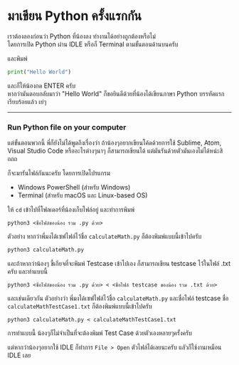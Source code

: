 # มาเขียน Python ครั้งแรกกัน
เราต้องลองก่อนว่า Python ที่น้องลง ทำงานได้อย่างถูกต้องหรือไม่<br>
โดยการเปิด Python ผ่าน IDLE หรือก็ Terminal ตามขั้นตอนด้านบนครับ

และพิมพ์
```python
print("Hello World")
```

และก็ให้น้องกด ENTER ครับ<br>
หากว่ามันตอบกลับมาว่า "Hello World" ก็ขอยินดีด้วยที่น้องได้เขียนภาษา Python บรรทัดแรกเรียบร้อยแล้ว เย่ๆ

---

### Run Python file on your computer
แต่ขั้นตอนพวกนี้ พี่ก็ยังไม่ได้พูดถึงเรื่องว่า ถ้าน้องๆอยากเขียนโค้ดด้วยการใช้ Sublime, Atom, Visual Studio Code หรืออะไรต่างๆนาๆ ก็สามารถเขียนได้ แต่มันรันด้วยตัวมันเองไม่ได้หน่ะสิ ถถถ

ก็จะมารันไฟล์กันนะครับ โดยการเปิดโปรแกรม
- Windows PowerShell (สำหรับ Windows)
- Terminal (สำหรับ macOS และ Linux-based OS)

ให้ `cd` เข้าไปที่โฟลเดอร์ที่น้องเก็บไฟล์อยู่ และทำการพิมพ์
```
python3 <ชื่อไฟล์ของน้อง รวม .py ด้วย>
```

ตัวอย่าง หากว่าพี่มงได้เซฟไฟล์ไว้ชื่อ `calculateMath.py` ก็ต้องพิมพ์แบบนี้เข้าไปครับ
```bash
python3 calculateMath.py
```

และถ้าหากว่าน้องๆ ขี้เกียจที่จะพิมพ์ Testcase เข้าไปเอง ก็สามารถเขียน testcase ไว้ในไฟล์ .txt ครับ และทำแบบนี้
```
python3 <ชื่อไฟล์ของน้อง รวม .py ด้วย> < <ชื่อไฟล์ testcase ของน้อง รวม .txt ด้วย>
```

และเช่นเดียวกัน ตัวอย่างว่า พี่มงได้เซฟไฟล์ไว้ชื่อ `calculateMath.py` และชื่อไฟล์ testcase ชื่อ `calculateMathTestCase1.txt` ก็ต้องพิมพ์แบบนี้เข้าไปครับ
```
python3 calculateMath.py < calculateMathTestCase1.txt
```
การทำแบบนี้ น้องๆก็ไม่จำเป็นที่จะต้องพิมพ์ Test Case ด้วยตัวเองหลายๆครั้งครับ

แต่หากว่าน้องๆอยากใช้ IDLE ก็ทำการ `File > Open` ตัวไฟล์ได้เลยนะครับ แลัวก็ใช้งานเหมือน IDLE เลย
